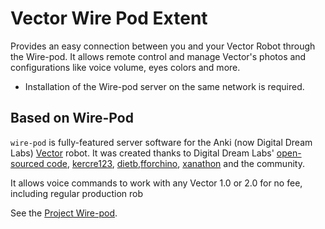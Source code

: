 # Vector Wire Pod Extent

Provides an easy connection between you and your Vector Robot through the Wire-pod. It allows remote control and manage Vector's photos and configurations like voice volume, eyes colors and more.
- Installation of the Wire-pod server on the same network is required.

## Based on Wire-Pod


`wire-pod` is fully-featured server software for the Anki (now Digital Dream Labs) [Vector](https://web.archive.org/web/20190417120536if_/https://www.anki.com/en-us/vector) robot. It was created thanks to Digital Dream Labs' [open-sourced code](https://github.com/digital-dream-labs/chipper), [kercre123](https://github.com/kercre123), [dietb](https://github.com/dietb),[fforchino](https://github.com/fforchino), [xanathon](https://github.com/xanathon) and the community.

It allows voice commands to work with any Vector 1.0 or 2.0 for no fee, including regular production rob

See the [Project Wire-pod](https://github.com/kercre123/wire-pod/).

